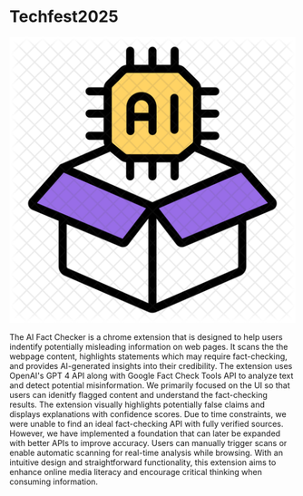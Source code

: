 # Techfest2025

![AI Fact Checker Logo](https://github.com/sirik0ta/Techfest2025/blob/main/icon128.png)

The AI Fact Checker is a chrome extension that is designed to help users indentify potentially misleading information on web pages. It scans the the webpage content, highlights statements which may require fact-checking, and provides AI-generated insights into their credibility. The extension uses OpenAI's GPT 4 API along with Google Fact Check Tools API to analyze text and detect potential misinformation.
We primarily focused on the UI so that users can idenitfy flagged content and understand the fact-checking results. The extension visually highlights potentially false claims and displays explanations with confidence scores. Due to time constraints, we were unable to find an ideal fact-checking API with fully verified sources. However, we have implemented a foundation that can later be expanded with better APIs to improve accuracy.
Users can manually trigger scans or enable automatic scanning for real-time analysis while browsing. With an intuitive design and straightforward functionality, this extension aims to enhance online media literacy and encourage critical thinking when consuming information.
